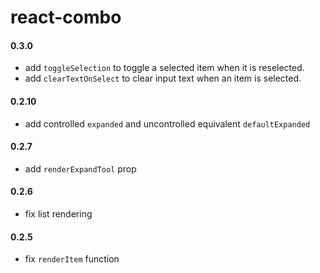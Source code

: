 react-combo
===========

#### 0.3.0
 * add `toggleSelection` to toggle a selected item when it is reselected.
 * add `clearTextOnSelect` to clear input text when an item is selected.

#### 0.2.10
 * add controlled `expanded` and uncontrolled equivalent `defaultExpanded`
 
#### 0.2.7
 * add `renderExpandTool` prop
 
#### 0.2.6
 * fix list rendering
 
#### 0.2.5
 * fix `renderItem` function
